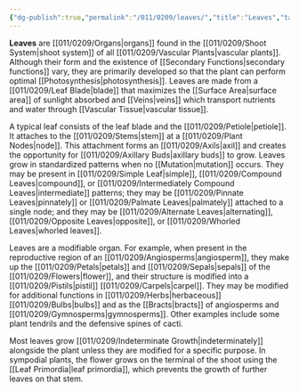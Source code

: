 ```yaml
---
{"dg-publish":true,"permalink":"/011/0209/leaves/","title":"Leaves","tags":["BIOL412"],"created":"2024-09-26T15:20:31.000-07:00","updated":"2025-01-22T00:42:09.578-08:00"}
---
```


**Leaves** are [[011/0209/Organs\|organs]] found in the [[011/0209/Shoot System\|shoot system]] of all [[011/0209/Vascular Plants\|vascular plants]]. Although their form and the existence of [[Secondary Functions\|secondary functions]] vary, they are primarily developed so that the plant can perform optimal [[Photosynthesis\|photosynthesis]]. Leaves are made from a [[011/0209/Leaf Blade\|blade]] that maximizes the [[Surface Area\|surface area]] of sunlight absorbed and [[Veins\|veins]] which transport nutrients and water through [[Vascular Tissue\|vascular tissue]].

A typical leaf consists of the leaf blade and the [[011/0209/Petiole\|petiole]]. It attaches to the [[011/0209/Stems\|stem]] at a [[011/0209/Plant Nodes\|node]]. This attachment forms an [[011/0209/Axils\|axil]] and creates the opportunity for [[011/0209/Axillary Buds\|axillary buds]] to grow. Leaves grow in standardized patterns when no [[Mutation\|mutation]] occurs. They may be present in [[011/0209/Simple Leaf\|simple]], [[011/0209/Compound Leaves\|compound]], or [[011/0209/Intermediately Compound Leaves\|intermediate]] patterns; they may be [[011/0209/Pinnate Leaves\|pinnately]] or [[011/0209/Palmate Leaves\|palmately]] attached to a single node; and they may be [[011/0209/Alternate Leaves\|alternating]], [[011/0209/Opposite Leaves\|opposite]], or [[011/0209/Whorled Leaves\|whorled leaves]].

Leaves are a modifiable organ. For example, when present in the reproductive region of an [[011/0209/Angiosperms\|angiosperm]], they make up the [[011/0209/Petals\|petals]] and [[011/0209/Sepals\|sepals]] of the [[011/0209/Flowers\|flower]], and their structure is modified into a [[011/0209/Pistils\|pistil]] [[011/0209/Carpels\|carpel]]. They may be modified for additional functions in [[011/0209/Herbs\|herbaceous]] [[011/0209/Bulbs\|bulbs]] and as the [[Bracts\|bracts]] of angiosperms and [[011/0209/Gymnosperms\|gymnosperms]]. Other examples include some plant tendrils and the defensive spines of cacti.

Most leaves grow [[011/0209/Indeterminate Growth\|indeterminately]] alongside the plant unless they are modified for a specific purpose. In sympodial plants, the flower grows on the terminal of the shoot using the [[Leaf Primordia\|leaf primordia]], which prevents the growth of further leaves on that stem.